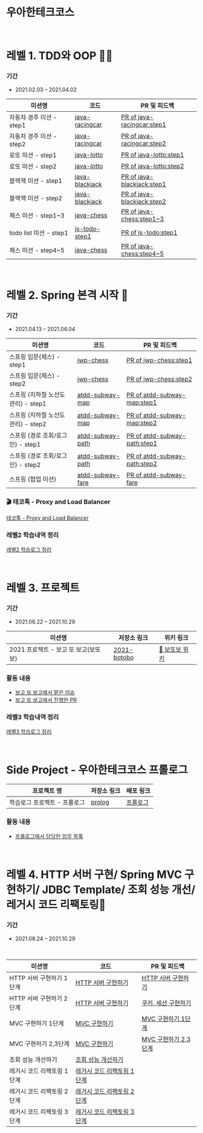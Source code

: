 # 우아한테크코스

<br/>

# 레벨 1. TDD와 OOP ✍🏻
### 기간
* 2021.02.03 – 2021.04.02

|미션명|코드|PR 및 피드백|
|------|---|---|
|자동차 경주 미션 - step1|[java-racingcar](https://github.com/seovalue/java-racingcar/tree/seovalue)|[PR of java-racingcar:step1](https://github.com/woowacourse/java-racingcar/pulls?q=is%3Apr+is%3Aclosed+%EC%A1%B0%EC%95%A4)|
|자동차 경주 미션 - step2|[java-racingcar](https://github.com/seovalue/java-racingcar/tree/step2)|[PR of java-racingcar:step2](https://github.com/woowacourse/java-racingcar/pulls?q=is%3Apr+is%3Aclosed+%EC%A1%B0%EC%95%A4)|
|로또 미션 - step1|[java-lotto](https://github.com/seovalue/java-lotto/tree/step1)|[PR of java-lotto:step1](https://github.com/woowacourse/java-lotto/pull/232)|
|로또 미션 - step2|[java-lotto](https://github.com/seovalue/java-lotto/tree/step2)|[PR of java-lotto:step2](https://github.com/woowacourse/java-lotto/pull/292)|
|블랙잭 미션 - step1|[java-blackjack](https://github.com/seovalue/java-blackjack/tree/step1)|[PR of java-blackjack:step1](https://github.com/woowacourse/java-blackjack/pull/134)|
|블랙잭 미션 - step2|[java-blackjack](https://github.com/seovalue/java-blackjack/tree/step2)|[PR of java-blackjack:step2](https://github.com/woowacourse/java-blackjack/pull/170)|
|체스 미션 - step1~3|[java-chess](https://github.com/seovalue/java-chess/tree/step1)|[PR of java-chess:step1~3](https://github.com/woowacourse/java-chess/pull/163)|
|todo list 미션 - step1|[js-todo-step1](https://github.com/seovalue/js-todo-list-step1/tree/seovalue)|[PR of js-todo:step1](https://github.com/woowacourse/js-todo-list-step1/pull/19)|
|체스 미션 - step4~5|[java-chess](https://github.com/seovalue/java-chess/tree/step2)|[PR of java-chess:step4~5](https://github.com/woowacourse/java-chess/pull/228)|


<br/>



# 레벨 2. Spring 본격 시작 🚀

### 기간
* 2021.04.13 – 2021.06.04


|미션명|코드|PR 및 피드백|
|------|---|---|
|스프링 입문(체스) - step1|[jwp-chess](https://github.com/seovalue/jwp-chess/tree/step1)|[PR of jwp-chess:step1](https://github.com/woowacourse/jwp-chess/pull/225)|
|스프링 입문(체스) - step2|[jwp-chess](https://github.com/seovalue/jwp-chess/tree/step2)|[PR of jwp-chess:step2](https://github.com/woowacourse/jwp-chess/pull/276)|
|스프링 (지하철 노선도 관리) - step1|[atdd-subway-map](https://github.com/seovalue/atdd-subway-map/tree/step1)|[PR of atdd-subway-map:step1](https://github.com/woowacourse/atdd-subway-map/pull/101)|
|스프링 (지하철 노선도 관리) - step2|[atdd-subway-map](https://github.com/seovalue/atdd-subway-map/tree/step2)|[PR of atdd-subway-map:step2](https://github.com/woowacourse/atdd-subway-map/pull/130)|
|스프링 (경로 조회/로그인) - step1|[atdd-subway-path](https://github.com/seovalue/atdd-subway-path/tree/step1)|[PR of atdd-subway-path:step1](https://github.com/woowacourse/atdd-subway-path/pull/74)|
|스프링 (경로 조회/로그인) - step2|[atdd-subway-path](https://github.com/seovalue/atdd-subway-path/tree/step2)|[PR of atdd-subway-path:step2](https://github.com/woowacourse/atdd-subway-path/pull/118)|
|스프링 (협업 미션)|[atdd-subway-fare](https://github.com/seovalue/atdd-subway-fare/tree/seovalue)|[PR of atdd-subway-fare](https://github.com/woowacourse/atdd-subway-fare/pull/30)|

### 🎬 테코톡 - Proxy and Load Balancer
[테코톡 - Proxy and Load Balancer](https://youtu.be/u4O4zHdiFhk)

### 레벨2 학습내역 정리
[레벨2 학습로그 정리](https://gist.github.com/seovalue/ae7fac6e750f39f93b154523cb862e56)


<br/>



# 레벨 3. 프로젝트

### 기간
* 2021.06.22 – 2021.10.29


|미션명|저장소 링크|위키 링크|
|------|---|---|
|2021 프로젝트 - 보고 또 보고(보또보)|[2021-botobo](https://github.com/woowacourse-teams/2021-botobo)|[🐸 보또보 위키](https://github.com/woowacourse-teams/2021-botobo/wiki)|

### 활동 내용
* [보고 또 보고에서 맡은 이슈](https://github.com/woowacourse-teams/2021-botobo/issues?q=is%3Aissue+assignee%3Aseovalue+)
* [보고 또 보고에서 진행한 PR](https://github.com/woowacourse-teams/2021-botobo/pulls?q=is%3Apr+assignee%3Aseovalue+)

### 레벨3 학습내역 정리
[레벨3 학습로그 정리](https://gist.github.com/seovalue/3a6c110368ef394aab5364bd5916fa7b)


<br/>



# Side Project - 우아한테크코스 프롤로그
|프로젝트 명|저장소 링크|배포 링크|
|------|---|---|
|학습로그 프로젝트 - 프롤로그|[prolog](https://github.com/woowacourse/prolog)|[프롤로그](https://prolog.techcourse.co.kr/)|

### 활동 내용
* [프롤로그에서 담당한 업무 목록](https://github.com/woowacourse/prolog/issues?q=is%3Aissue+assignee%3Aseovalue)


<br/>



# 레벨 4. HTTP 서버 구현/ Spring MVC 구현하기/ JDBC Template/ 조회 성능 개선/ 레거시 코드 리팩토링🚀

### 기간
* 2021.08.24 – 2021.10.29

</br>

|미션명|코드|PR 및 피드백|
|------|---|---|
|HTTP 서버 구현하기 1단계|[HTTP 서버 구현하기](https://github.com/seovalue/jwp-dashboard-http)|[HTTP 서버 구현하기](https://github.com/woowacourse/jwp-dashboard-http/pull/13)|
|HTTP 서버 구현하기 2단계|[HTTP 서버 구현하기](https://github.com/seovalue/jwp-dashboard-http)|[쿠키, 세션 구현하기](https://github.com/woowacourse/jwp-dashboard-http/pull/73)|
|MVC 구현하기 1단계|[MVC 구현하기](https://github.com/seovalue/jwp-dashboard-mvc/tree/seovalue-step1)|[MVC 구현하기 1단계](https://github.com/woowacourse/jwp-dashboard-mvc/pull/21)|
|MVC 구현하기 2,3단계|[MVC 구현하기](https://github.com/seovalue/jwp-dashboard-mvc/tree/seovalue-step3)|[MVC 구현하기 2,3단계](https://github.com/woowacourse/jwp-dashboard-mvc/pull/74)|
|조회 성능 개선하기|[조회 성능 개선하기](https://github.com/woowacourse/sql-tuning/pull/22)|
|레거시 코드 리팩토링 1단계|[레거시 코드 리팩토링 1단계](https://github.com/woowacourse/jwp-refactoring/pull/103)|
|레거시 코드 리팩토링 2단계|[레거시 코드 리팩토링 2단계](https://github.com/woowacourse/jwp-refactoring/pull/123)|
|레거시 코드 리팩토링 3단계|[레거시 코드 리팩토링 3단계](https://github.com/woowacourse/jwp-refactoring/pull/159)|
